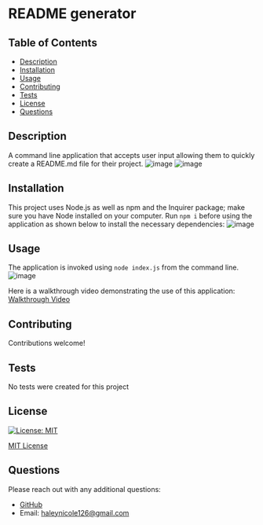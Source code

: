   # README generator

  ## Table of Contents
  - [Description](#description)
  - [Installation](#installation)
  - [Usage](#usage)
  - [Contributing](#contributing)
  - [Tests](#tests)
  - [License](#license)
  - [Questions](#questions)

  ## Description
  A command line application that accepts user input allowing them to quickly create a README.md file for their project. 
  ![image](https://user-images.githubusercontent.com/94570754/167345186-48960ad6-bbd5-46b4-8286-edf53ec3ed8a.png)
  ![image](https://user-images.githubusercontent.com/94570754/167345330-582446b8-56bc-4247-a900-15dfe41ebb13.png)


  ## Installation
  This project uses Node.js as well as npm and the Inquirer package; make sure you have Node installed on your computer. Run `npm i` before using the application as shown below to install the necessary dependencies: 
  ![image](https://user-images.githubusercontent.com/94570754/167344924-5946cb24-4013-4537-9b2e-1892ffd6e535.png)


  ## Usage
  The application is invoked using `node index.js` from the command line.
  ![image](https://user-images.githubusercontent.com/94570754/167345094-eb64a08b-6231-4e8b-a388-c9e968b33475.png)

  Here is a walkthrough video demonstrating the use of this application:  
  [Walkthrough Video](https://youtu.be/iq5EiIcK5G8)

  ## Contributing
  Contributions welcome!

  ## Tests
  No tests were created for this project

  ## License 
  [![License: MIT](https://img.shields.io/badge/License-MIT-yellow.svg)](https://opensource.org/licenses/MIT)

  [MIT License](https://opensource.org/licenses/MIT)

  ## Questions
  Please reach out with any additional questions: 
  - [GitHub](https://github.com/haleynicole126)
  - Email: haleynicole126@gmail.com
